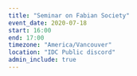 ```yaml
---
title: "Seminar on Fabian Society"
event_date: 2020-07-18
start: 16:00
end: 17:00
timezone: "America/Vancouver"
location: "IDC Public discord"
admin_include: true
---
```


